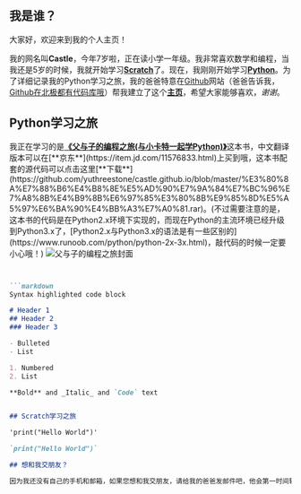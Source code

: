 ## 我是谁？

大家好，欢迎来到我的个人主页！

我的网名叫**Castle**，今年7岁啦，正在读小学一年级。我非常喜欢数学和编程，当我还是5岁的时候，我就开始学习[**Scratch**](https://scratch.mit.edu/)了。现在，我刚刚开始学习[**Python**](https://www.python.org/)。为了详细记录我的Python学习之旅，我的爸爸特意在[Github](https://github.com/)网站（爸爸告诉我，[Github在北极都有代码库哦](https://www.bilibili.com/video/av75745081/)）帮我建立了这个[**主页**](https://yuthreestone.github.io/castle.github.io/)，希望大家能够喜欢，_谢谢_。


## Python学习之旅

我正在学习的是[**《父与子的编程之旅(与小卡特一起学Python)》**](https://www.manning.com/books/hello-world?)这本书，中文翻译版本可以在[**京东**](https://item.jd.com/11576833.html)上买到哦，这本书配套的源代码可以点击这里[**下载**](https://github.com/yuthreestone/castle.github.io/blob/master/%E3%80%8A%E7%88%B6%E4%B8%8E%E5%AD%90%E7%9A%84%E7%BC%96%E7%A8%8B%E4%B9%8B%E6%97%85%E3%80%8B%E9%85%8D%E5%A5%97%E6%BA%90%E4%BB%A3%E7%A0%81.rar)。(不过需要注意的是，这本书的代码是在Python2.x环境下实现的，而现在Python的主流环境已经升级到Python3.x了，[Python2.x与Python3.x的语法是有一些区别的](https://www.runoob.com/python/python-2x-3x.html)，敲代码的时候一定要小心哦！)
![父与子的编程之旅封面](https://images.manning.com/720/960/resize/book/b/9d49e8b-b516-460e-992b-e3d64d483f06/sande.png)

```markdown


```markdown
Syntax highlighted code block

# Header 1
## Header 2
### Header 3

- Bulleted
- List

1. Numbered
2. List

**Bold** and _Italic_ and `Code` text


## Scratch学习之旅

'print("Hello World")'

`print("Hello World")`

## 想和我交朋友？

因为我还没有自己的手机和邮箱，如果您想和我交朋友，请给我的爸爸发邮件吧，他会第一时间转告我的。他的邮箱地址是：[**yuthreestone@gmail.com**](yuthreestone@gmail.com); [**yuthreestone@163.com**](yuthreestone@163.com); [**yulei@sxu.edu.cn**](yulei@sxu.edu.cn)。
